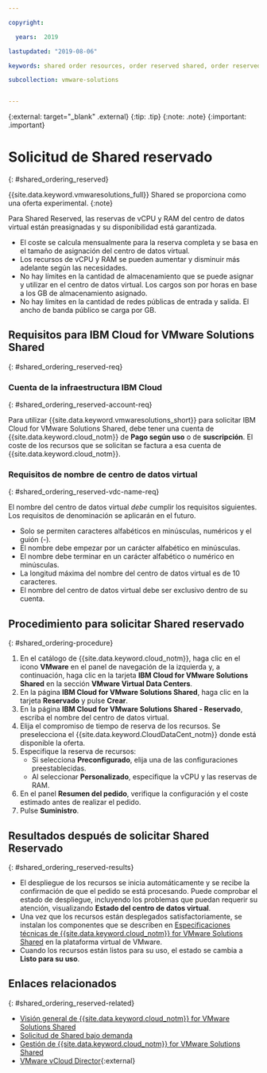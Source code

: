 ```yaml
---

copyright:

  years:  2019

lastupdated: "2019-08-06"

keywords: shared order resources, order reserved shared, order reserved resources

subcollection: vmware-solutions


---
```


{:external: target="_blank" .external}
{:tip: .tip}
{:note: .note}
{:important: .important}

# Solicitud de Shared reservado
{: #shared_ordering_reserved}

{{site.data.keyword.vmwaresolutions_full}} Shared se proporciona como una oferta experimental.
{:note}

Para Shared Reserved, las reservas de vCPU y RAM del centro de datos virtual están preasignadas y su disponibilidad está garantizada.
* El coste se calcula mensualmente para la reserva completa y se basa en el tamaño de asignación del centro de datos virtual.
* Los recursos de vCPU y RAM se pueden aumentar y disminuir más adelante según las necesidades.
* No hay límites en la cantidad de almacenamiento que se puede asignar y utilizar en el centro de datos virtual. Los cargos son por horas en base a los GB de almacenamiento asignado.
* No hay límites en la cantidad de redes públicas de entrada y salida. El ancho de banda público se carga por GB.

## Requisitos para IBM Cloud for VMware Solutions Shared
{: #shared_ordering_reserved-req}

### Cuenta de la infraestructura IBM Cloud
{: #shared_ordering_reserved-account-req}

Para utilizar {{site.data.keyword.vmwaresolutions_short}} para solicitar IBM Cloud for VMware Solutions Shared, debe tener una cuenta de {{site.data.keyword.cloud_notm}} de **Pago según uso** o de **suscripción**. El coste de los recursos que se solicitan se factura a esa cuenta de {{site.data.keyword.cloud_notm}}.

### Requisitos de nombre de centro de datos virtual
{: #shared_ordering_reserved-vdc-name-req}

El nombre del centro de datos virtual *debe* cumplir los requisitos siguientes. Los requisitos de denominación se aplicarán en el futuro.
* Solo se permiten caracteres alfabéticos en minúsculas, numéricos y el guión (-).
* El nombre debe empezar por un carácter alfabético en minúsculas.
* El nombre debe terminar en un carácter alfabético o numérico en minúsculas.
* La longitud máxima del nombre del centro de datos virtual es de 10 caracteres.
* El nombre del centro de datos virtual debe ser exclusivo dentro de su cuenta.

## Procedimiento para solicitar Shared reservado
{: #shared_ordering-procedure}

1. En el catálogo de {{site.data.keyword.cloud_notm}}, haga clic en el icono **VMware** en el panel de navegación de la izquierda y, a continuación, haga clic en la tarjeta **IBM Cloud for VMware Solutions Shared** en la sección **VMware Virtual Data Centers**.
2. En la página **IBM Cloud for VMware Solutions Shared**, haga clic en la tarjeta **Reservado** y pulse **Crear**.
3. En la página **IBM Cloud for VMware Solutions Shared - Reservado**, escriba el nombre del centro de datos virtual.
4. Elija el compromiso de tiempo de reserva de los recursos. Se preselecciona el {{site.data.keyword.CloudDataCent_notm}} donde está disponible la oferta.
5. Especifique la reserva de recursos:
    * Si selecciona **Preconfigurado**, elija una de las configuraciones preestablecidas.
    * Al seleccionar **Personalizado**, especifique la vCPU y las reservas de RAM.
6. En el panel **Resumen del pedido**, verifique la configuración y el coste estimado antes de realizar el pedido.
7. Pulse **Suministro**.

## Resultados después de solicitar Shared Reservado
{: #shared_ordering_reserved-results}

* El despliegue de los recursos se inicia automáticamente y se recibe la confirmación de que el pedido se está procesando. Puede comprobar el estado de despliegue, incluyendo los problemas que puedan requerir su atención, visualizando **Estado del centro de datos virtual**.
* Una vez que los recursos están desplegados satisfactoriamente, se instalan los componentes que se describen en [Especificaciones técnicas de {{site.data.keyword.cloud_notm}} for VMware Solutions Shared](/docs/services/vmwaresolutions/services?topic=vmware-solutions-shared_overview#shared_overview-specs) en la plataforma virtual de VMware.
* Cuando los recursos están listos para su uso, el estado se cambia a **Listo para su uso**.

## Enlaces relacionados
{: #shared_ordering_reserved-related}

* [Visión general de {{site.data.keyword.cloud_notm}} for VMware Solutions Shared](/docs/services/vmwaresolutions/services?topic=vmware-solutions-shared_overview)
* [Solicitud de Shared bajo demanda](/docs/services/vmwaresolutions/services?topic=vmware-solutions-shared_ordering_ondemand)
* [Gestión de {{site.data.keyword.cloud_notm}} for VMware Solutions Shared](/docs/services/vmwaresolutions/services?topic=vmware-solutions-shared_managing)
* [VMware vCloud Director](https://www.vmware.com/ca/products/vcloud-director.html){:external}

